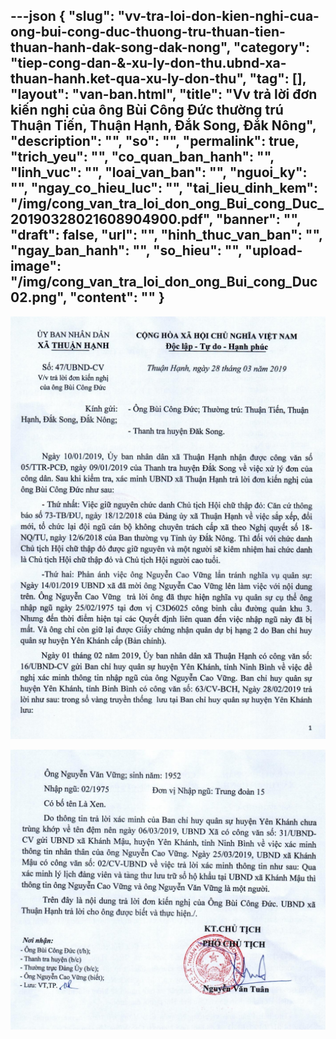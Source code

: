 ---json
{
    "slug": "vv-tra-loi-don-kien-nghi-cua-ong-bui-cong-duc-thuong-tru-thuan-tien-thuan-hanh-dak-song-dak-nong",
    "category": "tiep-cong-dan-&-xu-ly-don-thu.ubnd-xa-thuan-hanh.ket-qua-xu-ly-don-thu",
    "tag": [],
    "layout": "van-ban.html",
    "title": "Vv trả lời đơn kiến nghị của ông Bùi Công Đức thường trú Thuận Tiến, Thuận Hạnh, Đắk Song, Đắk Nông",
    "description": "",
    "so": "",
    "permalink": true,
    "trich_yeu": "",
    "co_quan_ban_hanh": "",
    "linh_vuc": "",
    "loai_van_ban": "",
    "nguoi_ky": "",
    "ngay_co_hieu_luc": "",
    "tai_lieu_dinh_kem": "/img/cong_van_tra_loi_don_ong_Bui_cong_Duc_20190328021608904900.pdf",
    "banner": "",
    "draft": false,
    "url": "",
    "hinh_thuc_van_ban": "",
    "ngay_ban_hanh": "",
    "so_hieu": "",
    "upload-image": "/img/cong_van_tra_loi_don_ong_Bui_cong_Duc 02.png",
    "__content__": ""
}
---
<p><img alt="" src="/img/cong_van_tra_loi_don_ong_Bui_cong_Duc 01.png" /></p>

<p><img alt="" src="/img/cong_van_tra_loi_don_ong_Bui_cong_Duc 02.png" /></p>
